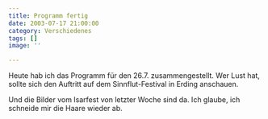 ```yaml
---
title: Programm fertig
date: 2003-07-17 21:00:00
category: Verschiedenes
tags: []
image: ''

---
```


Heute hab ich das Programm für den 26.7. zusammengestellt. Wer Lust hat, sollte sich den Auftritt auf dem Sinnflut-Festival in Erding anschauen.  

Und die Bilder vom Isarfest von letzter Woche sind da. Ich glaube, ich schneide mir die Haare wieder ab.

